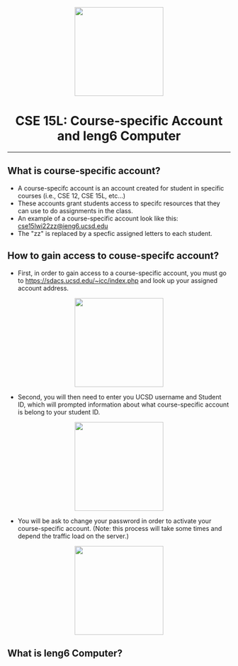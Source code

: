 <p align="center">
    <img width="200" src= https://images1.content-hci.com/commimg/myhotcourses/blog/post/myhc_89683.jpg
</p>

<p align="center">
    <h1 align="center">CSE 15L: Course-specific Account and Ieng6 Computer</h1>
    </p>
</p>

---

## What is course-specific account?

* A course-specifc account is an account created for student in specific courses (i.e., CSE 12, CSE 15L, etc...)
* These accounts grant students access to specifc resources that they can use to do assignments in the class.
* An example of a course-specific account look like this: cse15lwi22zz@ieng6.ucsd.edu
* The "zz" is replaced by a specfic assigned letters to each student.

## How to gain access to couse-specifc account?
* First, in order to gain access to a course-specific account, you must go to https://sdacs.ucsd.edu/~icc/index.php and look up your assigned account address. 

<p align="center">
    <img width="200" src= 
</p>

* Second, you will then need to enter you UCSD username and Student ID, which will prompted information about what course-specific account is belong to your student ID.

<p align="center">
    <img width="200" src= 
</p>

* You will be ask to change your passwrord in order to activate your course-specific account. (Note: this process will take some times and depend the traffic load on the server.)

<p align="center">
    <img width="200" src= 
</p>

## What is Ieng6 Computer?


